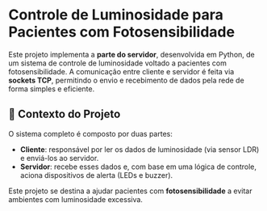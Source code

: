 # Controle de Luminosidade para Pacientes com Fotosensibilidade

Este projeto implementa a **parte do servidor**, desenvolvida em Python, de um sistema de controle de luminosidade voltado a pacientes com fotosensibilidade. A comunicação entre cliente e servidor é feita via **sockets TCP**, permitindo o envio e recebimento de dados pela rede de forma simples e eficiente.

## 🧠 Contexto do Projeto

O sistema completo é composto por duas partes:

- **Cliente**: responsável por ler os dados de luminosidade (via sensor LDR) e enviá-los ao servidor.
- **Servidor**: recebe esses dados e, com base em uma lógica de controle, aciona dispositivos de alerta (LEDs e buzzer).

Este projeto se destina a ajudar pacientes com **fotosensibilidade** a evitar ambientes com luminosidade excessiva.

